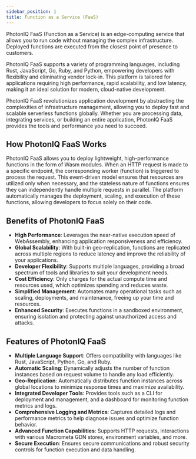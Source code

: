 ```yaml
---
sidebar_position: 1
title: Function as a Service (FaaS)
---
```


PhotonIQ FaaS (Function as a Service) is an edge-computing service that allows you to run code  without managing the complex infrastructure. Deployed functions are executed from the closest point of presence to customers.

PhotonIQ FaaS supports a variety of programming languages, including Rust, JavaScript, Go, Ruby, and Python, empowering developers with flexibility and eliminating vendor lock-in. This platform is tailored for applications requiring high performance, rapid scalability, and low latency, making it an ideal solution for modern, cloud-native development.

PhotonIQ FaaS revolutionizes application development by abstracting the complexities of infrastructure management, allowing you to deploy fast and scalable serverless functions globally. Whether you are processing data, integrating services, or building an entire application, PhotonIQ FaaS provides the tools and performance you need to succeed.

## How PhotonIQ FaaS Works

PhotonIQ FaaS allows you to deploy lightweight, high-performance functions in the form of Wasm modules. When an HTTP request is made to a specific endpoint, the corresponding worker (function) is triggered to process the request. This event-driven model ensures that resources are utilized only when necessary, and the stateless nature of functions ensures they can independently handle multiple requests in parallel. The platform automatically manages the deployment, scaling, and execution of these functions, allowing developers to focus solely on their code.

## Benefits of PhotonIQ FaaS

- **High Performance**: Leverages the near-native execution speed of WebAssembly, enhancing application responsiveness and efficiency.
- **Global Scalability**: With built-in geo-replication, functions are replicated across multiple regions to reduce latency and improve the reliability of your applications.
- **Developer Flexibility**: Supports multiple languages, providing a broad spectrum of tools and libraries to suit your development needs.
- **Cost Efficiency**: Only charges for the actual compute time and resources used, which optimizes spending and reduces waste.
- **Simplified Management**: Automates many operational tasks such as scaling, deployments, and maintenance, freeing up your time and resources.
- **Enhanced Security**: Executes functions in a sandboxed environment, ensuring isolation and protecting against unauthorized access and attacks.

## Features of PhotonIQ FaaS

- **Multiple Language Support**: Offers compatibility with languages like Rust, JavaScript, Python, Go, and Ruby.
- **Automatic Scaling**: Dynamically adjusts the number of function instances based on request volume to handle any load efficiently.
- **Geo-Replication**: Automatically distributes function instances across global locations to minimize response times and maximize availability.
- **Integrated Developer Tools**: Provides tools such as a CLI for deployment and management, and a dashboard for monitoring function metrics and logs.
- **Comprehensive Logging and Metrics**: Captures detailed logs and performance metrics to help diagnose issues and optimize function behavior.
- **Advanced Function Capabilities**: Supports HTTP requests, interactions with various Macrometa GDN stores, environment variables, and more.
- **Secure Execution**: Ensures secure communications and robust security controls for function execution and data handling.
